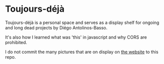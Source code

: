 # Toujours-déjà

Toujours-déjà is a personal space and serves as a display shelf for ongoing and long dead projects by Diégo Antolinos-Basso.

It's also how I learned what was 'this' in javascript and why CORS are prohibited.

I do not commit the many pictures that are on display on [the website](www.toujoursdeja.fr) to this repo.
